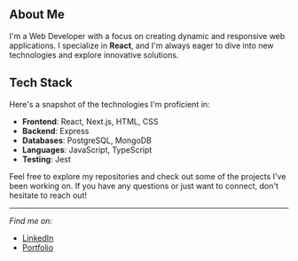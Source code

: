 ## About Me

I'm a Web Developer with a focus on creating dynamic and responsive web applications. I specialize in **React**, and I'm always eager to dive into new technologies and explore innovative solutions.

## Tech Stack

Here's a snapshot of the technologies I'm proficient in:

- **Frontend**: React, Next.js, HTML, CSS
- **Backend**: Express
- **Databases**: PostgreSQL, MongoDB
- **Languages**: JavaScript, TypeScript
- **Testing**: Jest

Feel free to explore my repositories and check out some of the projects I've been working on. If you have any questions or just want to connect, don't hesitate to reach out!

---

*Find me on:*
- [LinkedIn](www.linkedin.com/in/damir-groš-b18506299)
- [Portfolio](https://damirgros.github.io/portfolio)
